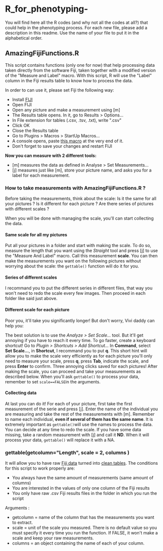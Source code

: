 # R_for_phenotyping-
You will find here all the R codes (and why not all the codes at all?) that could help in the phenotyping process. For each new file, please add a description in this readme. Use the name of your file to put it in the alphabetical order.

## AmazingFijiFunctions.R
	
This script contains functions (only one for now) that help processing data taken directly from the software Fiji,
taken together with a modified version of the "Measure and Label" macro. With this script, R will use the "Label" column
in the Fiji results table to know how to process the data.
	

In order to can use it, please set Fiji the following way:

- Install [FIJI](https://fiji.sc/)
- Open FIJI
- Open any picture and make a measurement using [m]
- The Results table opens. In it, go to Results > Options...
- In File extension for tables (.csv, .tsv, .txt), write ".csv"
- Click OK
- Close the Results table
- Go to Plugins > Macros > StartUp Macros...
- A console opens, paste [this macro](Label_Fiji_Macro.txt) at the very end of it.
- Don't forget to save your changes and restart FIJI

**Now you can measure with 2 different tools:**
 - [m] measures the data as defined in Analyse > Set Measurements...
 - [j] measures just like [m], store your picture name, and asks you for a label for each measurement.
 
 ### How to take measurements with AmazingFijiFunctions.R ?
 
 Before taking the measurements, think about the scale: Is it the same for all your pictures ? Is it different
 for each picture ? Are there series of pictures with different scales ?
 
 When you will be done with managing the scale, you'll can start collecting the data.
 
 #### Same scale for all my pictures
 Put all your pictures in a folder and start with making the scale. To do so, measure the length that you want using
 the *Straight* tool and press [j] to use the "Measure And Label" macro. Call this measurement **scale**. You can then
 make the measurements you want on the following pictures without worrying about the scale: the ```gettable()``` function
 will do it for you.
 
 #### Series of different scales
 I recommand you to put the different series in different files, that way you won't need to redo the scale every few images.
 Then proceed in each folder like said just above.
 
 #### Different scale for each picture
 Poor you, it'll take you significantly longer! But don't worry, Vivi daddy can help you:
 
 The best solution is to use the *Analyze > Set Scale...* tool. But it'll get annoying if you have to reach it every time.
 To go faster, create a keyboard shortcut! Go to *Plugin > Shortcuts > Add Shortcut...*
 In **Command**, select **Set Scale...**, in **Shortcut**, I recommand you to put **q**. This short hint will allow you to make the scale
 very efficiently as for each picture you'll only need to measure your scale, press **q**, press **Tab**, indicate the scale,
 and press **Enter** to confirm. Three annoying clicks saved for each pictures! After making the scale, you can proceed and 
 take your measurements as described below. When you'll ask ```gettable()``` to process your data, remember to set
 ```scale==FALSE```in the arguments.
 
 #### Collecting data
 At last you can do it! For each of your picture, first take the first measurement of the serie and press [j]. Enter the name of
 the individual you are measuring and take the rest of the measurements with [m]. Remember to name each individual, **even if
 several of them has the same name**. It is extremely important as ```gettable()```will use the names to process
 the data. You can decide at any time to redo the scale. If you have some data missing, take a random measurement with [j]
 and call it **ND**. When it will process your data, ```gettable()``` will replace it with a NA.
 

### gettable(getcolumn="Length", scale = 2, columns )
	
It will allow you to have raw [Fiji data](DataStock/RawFijiTemplate.csv) turned into [clean tables](DataStock/ProcessedPhenoData.csv).
The conditions for this script to work properly are:
- You always have the same amount of measurements (same amount of columns)
- You are interested in the values of only one column of the Fiji results 
- You only have raw .csv Fiji results files in the folder in which you run the script
	
Arguments :
- getcolumn = name of the column that has the measurements you want to extract.
- scale = unit of the scale you measured. There is no default value so you must specify it every time you run the function. If FALSE, it won't make a scale and keep your raw measurements.
- columns = an object containing the name of each of your column. 
